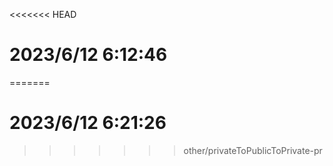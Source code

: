<<<<<<< HEAD
# 2023/6/12 6:12:46
=======
# 2023/6/12 6:21:26
>>>>>>> other/privateToPublicToPrivate-pr
